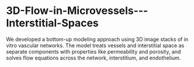 # 3D-Flow-in-Microvessels---Interstitial-Spaces
We developed a bottom-up modeling approach using 3D image stacks of in vitro vascular networks. The model treats vessels and interstitial space as separate components with properties like permeability and porosity, and solves flow equations across the network, interstitium, and endothelium.
